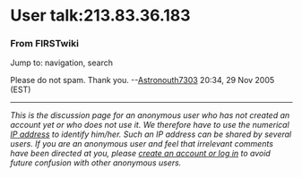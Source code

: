 # User talk:213.83.36.183

### From FIRSTwiki

Jump to: navigation, search

Please do not spam. Thank you.
--[Astronouth7303](/index.php/User:Astronouth7303 "User:Astronouth7303" )
20:34, 29 Nov 2005 (EST)

* * *

_This is the discussion page for an anonymous user who has not created an
account yet or who does not use it. We therefore have to use the numerical [IP
address](http://www.wikipedia.org/wiki/IP_address "wikipedia:IP_address" ) to
identify him/her. Such an IP address can be shared by several users. If you
are an anonymous user and feel that irrelevant comments have been directed at
you, please [create an account or log in](/index.php/Special:Userlogin
"Special:Userlogin" ) to avoid future confusion with other anonymous users._

